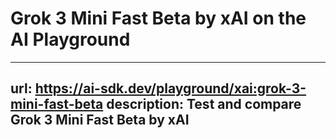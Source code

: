# Grok 3 Mini Fast Beta by xAI on the AI Playground


---
url: https://ai-sdk.dev/playground/xai:grok-3-mini-fast-beta
description: Test and compare Grok 3 Mini Fast Beta by xAI
---
